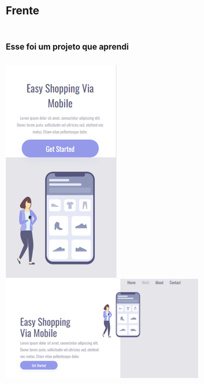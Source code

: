<h1>Frente</h1>
<br>
<h2>Esse foi um projeto que aprendi</h2>
<br>
    <img src="https://github.com/leydijanelima/Frente/blob/main/Captura%20de%20tela%202024-03-27%20191124.png?raw=true"/>
<img src="https://github.com/leydijanelima/Frente/blob/main/Captura%20de%20tela%202024-03-27%20191253.png?raw=true"/>

